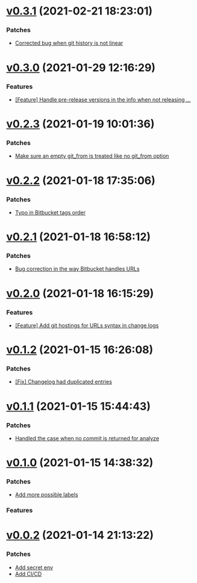 # [v0.3.1](https://github.com/Muriel-Salvan/sem_ver_components/compare/v0.3.0...v0.3.1) (2021-02-21 18:23:01)

### Patches

* [Corrected bug when git history is not linear](https://github.com/Muriel-Salvan/sem_ver_components/commit/7de6a8ff49817dfd445d014895e0b5ec8ab59bac)

# [v0.3.0](https://github.com/Muriel-Salvan/sem_ver_components/compare/v0.2.3...v0.3.0) (2021-01-29 12:16:29)

### Features

* [[Feature] Handle pre-release versions in the info when not releasing …](https://github.com/Muriel-Salvan/sem_ver_components/commit/6d4864e8e4543858b717af475f17a0415bdddca9)

# [v0.2.3](https://github.com/Muriel-Salvan/sem_ver_components/compare/v0.2.2...v0.2.3) (2021-01-19 10:01:36)

### Patches

* [Make sure an empty git_from is treated like no git_from option](https://github.com/Muriel-Salvan/sem_ver_components/commit/afaa9d1be3a7f25b93775881e0c7c6d13b7ce559)

# [v0.2.2](https://github.com/Muriel-Salvan/sem_ver_components/compare/v0.2.1...v0.2.2) (2021-01-18 17:35:06)

### Patches

* [Typo in Bitbucket tags order](https://github.com/Muriel-Salvan/sem_ver_components/commit/da705639ff191085d6d731daa3b58c0e020bb59a)

# [v0.2.1](https://github.com/Muriel-Salvan/sem_ver_components/compare/v0.2.0...v0.2.1) (2021-01-18 16:58:12)

### Patches

* [Bug correction in the way Bitbucket handles URLs](https://github.com/Muriel-Salvan/sem_ver_components/commit/8f75a98871cc4dc396cd1813c5d56a0d14d0ecc3)

# [v0.2.0](https://github.com/Muriel-Salvan/sem_ver_components/compare/v0.1.2...0.2.0) (2021-01-18 16:15:29)

### Features

* [[Feature] Add git hostings for URLs syntax in change logs](https://github.com/Muriel-Salvan/sem_ver_components/commit/2c8e0d3fc01ec2bf2fc72763d9f6ddb87cb10677)

# [v0.1.2](https://github.com/Muriel-Salvan/sem_ver_components/compare/v0.1.1...v0.1.2) (2021-01-15 16:26:08)

### Patches

* [[Fix] Changelog had duplicated entries](https://github.com/Muriel-Salvan/sem_ver_components/commit/25934e962725698f8f375f6a1455b814b6dbeca1)

# [v0.1.1](https://github.com/Muriel-Salvan/sem_ver_components/compare/v0.1.0...v0.1.1) (2021-01-15 15:44:43)

### Patches

* [Handled the case when no commit is returned for analyze](https://github.com/Muriel-Salvan/sem_ver_components/commit/de93d77209cd4f1d120beb45e6ccf0e83472d2d1)

# [v0.1.0](https://github.com/Muriel-Salvan/sem_ver_components/compare/v0.0.2...v0.1.0) (2021-01-15 14:38:32)

### Patches

* [Add more possible labels](https://github.com/Muriel-Salvan/sem_ver_components/commit/8f23119c5ef0ec1df5006cf59964a75d9654000e)

### Features

# [v0.0.2](https://github.com/Muriel-Salvan/sem_ver_components/compare/v0.0.1...v0.0.2) (2021-01-14 21:13:22)

### Patches

* [Add secret env](https://github.com/Muriel-Salvan/sem_ver_components/commit/946a34c8729217063cf73f625217325fb402afa8)
* [Add CI/CD](https://github.com/Muriel-Salvan/sem_ver_components/commit/59ba3e4ac58927203a9abf49827b968f654c4e3b)
